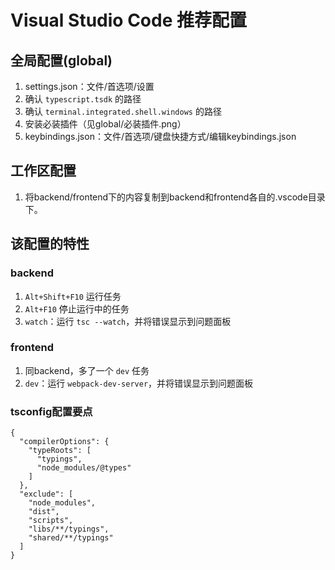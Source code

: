 # Visual Studio Code 推荐配置

## 全局配置(global)

1. settings.json：文件/首选项/设置
1. 确认 `typescript.tsdk` 的路径
1. 确认 `terminal.integrated.shell.windows` 的路径
1. 安装必装插件（见global/必装插件.png）
1. keybindings.json：文件/首选项/键盘快捷方式/编辑keybindings.json

## 工作区配置

1. 将backend/frontend下的内容复制到backend和frontend各自的.vscode目录下。

## 该配置的特性

### backend

1. `Alt+Shift+F10` 运行任务
1. `Alt+F10` 停止运行中的任务
1. `watch`：运行 `tsc --watch`，并将错误显示到问题面板

### frontend

1. 同backend，多了一个 `dev` 任务
1. `dev`：运行 `webpack-dev-server`，并将错误显示到问题面板

### tsconfig配置要点

```
{
  "compilerOptions": {
    "typeRoots": [
      "typings",
      "node_modules/@types"
    ]
  },
  "exclude": [
    "node_modules",
    "dist",
    "scripts",
    "libs/**/typings",
    "shared/**/typings"
  ]
}
```